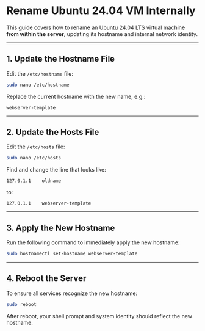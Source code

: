 
# Rename Ubuntu 24.04 VM Internally

This guide covers how to rename an Ubuntu 24.04 LTS virtual machine **from within the server**, updating its hostname and internal network identity.

---

## 1. Update the Hostname File

Edit the `/etc/hostname` file:
```bash
sudo nano /etc/hostname
```
Replace the current hostname with the new name, e.g.:
```
webserver-template
```

---

## 2. Update the Hosts File

Edit the `/etc/hosts` file:
```bash
sudo nano /etc/hosts
```
Find and change the line that looks like:
```
127.0.1.1    oldname
```
to:
```
127.0.1.1    webserver-template
```

---

## 3. Apply the New Hostname

Run the following command to immediately apply the new hostname:
```bash
sudo hostnamectl set-hostname webserver-template
```

---

## 4. Reboot the Server

To ensure all services recognize the new hostname:
```bash
sudo reboot
```

After reboot, your shell prompt and system identity should reflect the new hostname.
